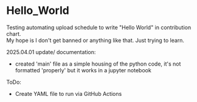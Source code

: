 # Hello_World
Testing automating upload schedule to write "Hello World" in contribution chart.  
My hope is I don't get banned or anything like that. Just trying to learn.

2025.04.01 update/ documentation:
- created 'main' file as a simple housing of the python code, it's not formatted 'properly' but it works in a jupyter notebook


ToDo:
- Create YAML file to run via GitHub Actions

